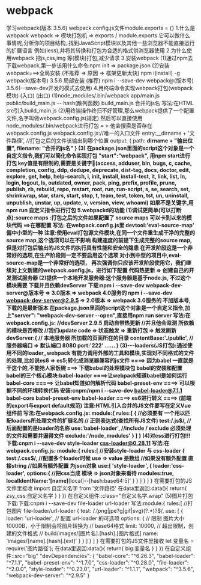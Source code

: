 # webpack
学习webpack(版本 3.5.6)
webpack.config.js文件module.exports = {}
1.什么是webpack
webpack => 模块打包机 => exports / module.exports
它可以做什么事情呢,分析你的项目结构,.找到JavaScript模块以及其他一些浏览器不能直接运行的扩展语言
例如(less),并将其转换和打包为合适的格式供浏览器使用
2.为什么使用webpack
把js,css,img 等(模块)打包,减少请求
 3.安装webpack
(1)通过npm去下载webpack,第一步该用什么命令:npm init => package.json
(2)安装webpack===>全局安装 (不推荐 => 原因 => 框架更新太快)
   npm i(install) -g webpack(版本号) 3.5.6
   局部安装 (推荐) npm i --save-dev webpack@(版本号) 3.5.6(--save-dev开发的模式去使用)
4.用终端命令实现webpack打包(webpack模块) (入口) (出口)
(1)node_modules/.bin/webpack app/main.js public/build_main.js  -- hash(散列函数)
 build_main.js 合并的js名
 写法:在HTML src引入build_main.js
(2)用终端操作终归不好管理,那么webpack提供了一个配置文件,名字叫做webpack.config.js(规定)
    然后可以直接使用node_modules/.bin/webpack进行打包 = > 他会搜索是否存在webpack.config.js
webpack.config.js://唯一的入口文件   entry:__dirname + '文件路径',
                  //打包之后的文件该输出到哪个位置
                  output: {
                      path: __dirname + "输出位置",
                      filename: "合并的js名"
                  }
(3) 在package.json里面的script这个对象是一个自定义指令,我们可以简化命令实现打包 "start":"webpack",
     用npm start进行打包
     key值是有限制的,需要是关键字:key:(access, adduser, bin, bugs, c, cache, completion, config,
    ddp, dedupe, deprecate, dist-tag, docs, doctor, edit,
    explore, get, help, help-search, i, init, install,
    install-test, it, link, list, ln, login, logout, ls,
    outdated, owner, pack, ping, prefix, profile, prune,
    publish, rb, rebuild, repo, restart, root, run, run-script,
    s, se, search, set, shrinkwrap, star, stars, start, stop, t,
    team, test, token, tst, un, uninstall, unpublish, unstar,
    up, update, v, version, view, whoami)
    如果不是关键字,用npm run 自定义指令进行打包
5.webpackd的功能
(1)调试更简单(可以打断点):source maps :打包之后的文件如果配置了 source maps 可以卡到以来的模块代码 ==>在哪配置
写法: 在webpack.config.js里  devtool:'eval-source-map'  偏中小型的一种
注意:使用eval打包源文件模块,在同一个文件重生成干净的完整的source map,这个选项可以在不影响
    构建速度的前提下生成完整的source map,但是对打包后输出的JS文件的执行具有性能和安全的隐患
    在开发阶段这是一个非常好的选项,在生产阶段则一定不要启用这个选项
    对小到中型的项目中,eval-source-map是一个非常好的选项，
    再次强调你只应该开发阶段使用它，我们继续对上文新建的webpack.config.js，进行如下配置
    代码热更新 => 创建自己的开发测试服务器
(2)提供一个本地开发服务器:这个服务器是基于node.js, 不过这个模块需要 下载并且依赖devServer
  下载:npm i --save-dev webpack-dev-server@版本号  => 3.0版本 => webpack 4.0服务的
    npm i --save-dev webpack-dev-server@2.9.5  => 2.0版本 => webpack 3.0服务的
    不加版本号,下载的是最新版本
   在package.json里面的script这个对象是一个自定义指令,加上"server": "webpack-dev-server --open",直接用npm run server
  写法:在webpack.config.js: //devServer 2.9.5 启动自带热更新
    //并且他会监测 所依赖的模块是否修改
    //我们update code => 状态触发 => 重新打包 => 触发刷新
    devServer:{
        // 本地服务器 所加载的页面所在的目录
        contentBase:'./public',
        // 服务器端口 => 默认端口 8080
        port:'222'
        ......
    }
(3)---loaders(JS打包):通过使用不同的loader,,webpack 有能力调用外部的工具和模块,实现对不同格式的文件的处理,比如说es6 =>
    es5;转化成浏览器兼容的js文件 ====> 因为babel 一直就是干这个的,不能抢人家饭碗 ===> 下载babel的处理模块包
    babel的安装和配置
    babel的三个核心模块:babel-loader ====>让webpack知道babel是如何运行
                babel-core  =====> 让babel知道如何解析代码
                babel-preset-env ====> 可以根据不同的环境转换代码
    安装:cnpm/npm i --save-dev babel-loader@7.1.1 babel-core babel-preset-env
    babel-loader ====>  es6进行转义 ====> (前端的export与export default规范)
    注意:HTML引入合并的JS文件要写在定义Vue组件前
    写法:在webpack.config.js: module:{
        rules:[
            {
                //必须要有 一个用以匹配loaders所处理文件的扩展名的
                // 正则表达式(查找所有JS文件)
                test:/\.js$/,
                //后面配置的是loader的名称
                use:'babel-loader',
                //include / exclude 必须处理的文件和需要并逼得文件
                exclude:'/node_modules'
            }
        ]
    }
(4)对css进行打包!!!
  下载:cnpm i --save-dev style-loader css-loader@0.28.11
  写法:在webpack.config.js: module:{
        rules:[
            //安装style-loader 与 css-loader
            {
                test:/\.css$/,
                //配置多个loader时候 use => value 是数组
                //如果没有额外配置 直接string
                //如果有额外配置 为json对象
                use:[
                    'style-loader',
                    {
                        loader:'css-loader',
                        options:{
                            //把css当成 模块 => json对象来看待
                            modules:true,
                            localIdentName:'[name]__[local]--[hash:base64:5]'
                        }
                    }
                ]
            }
        ]
    }
在需要打包的JS文件里接收  import 自定义名字 from '文件路径'
                        在data里返回:data(){
                                           return{
                                              zsy_css:自定义名字
                                          }
                                      }
                                  })
                         在自定义组件::class="自定义名字.wrap"
(5)图片打包
  下载:下载:cnpm i --save-dev file-loader url-loader
  写法:module:{
        rules:[
            //打包图片 file-loader/url-loader
            {
                test: /\.(png|jpe?g|gif|svg)(\?.*)?$/,
                use: [
                    {
                        loader: 'url-loader',
                        // 配置 url-loader 的可选项
                        options: {
                            // 限制 图片大小 10000B，小于限制会将图片转换为
                            // base64格式
                            limit: 10000,
                            // 超出限制，创建的文件格式
                            // build/images/[图片名].[hash].[图片格式]
                            name: 'images/[name].[hash].[ext]'
                        }
                    }
                ]
            }
        ]
    }
    在需要打包的JS文件里接收 let 变量名 = require('图片路径');
    在data里返回:data(){
                                           return{
                                              big:变量名
                                          }
                                      }
                                  })
    在自定义组件::src="big"
 "devDependencies": {
    "babel-core": "^6.26.3",
    "babel-loader": "^7.1.1",
    "babel-preset-env": "^1.7.0",
    "css-loader": "^0.28.0",
    "file-loader": "^2.0.0",
    "style-loader": "^0.23.0",
    "url-loader": "^1.1.1",
    "webpack": "^3.5.6",
    "webpack-dev-server": "^2.9.5"
  }
